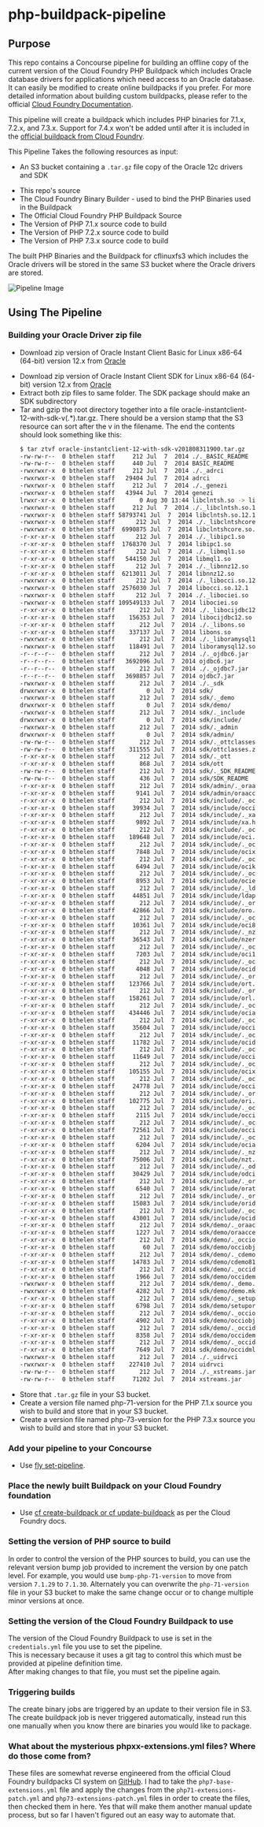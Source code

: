 # php-buildpack-pipeline

## Purpose
This repo contains a Concourse pipeline for building an offline copy of the current version of the Cloud Foundry
PHP Buildpack which includes Oracle database drivers for applications which need access to an Oracle 
database.  It can easily be modified to create online buildpacks if you prefer.  For more detailed information
about building custom buildpacks, please refer to the official [Cloud Foundry Documentation](https://docs.pivotal.io/pivotalcf/2-2/buildpacks/developing-buildpacks.html).

This pipeline will create a buildpack which includes PHP binaries for 7.1.x, 7.2.x, and 7.3.x.  Support for 7.4.x won't be added
until after it is included in the [official buildpack from Cloud Foundry](https://github.com/cloudfoundry/php-buildpack).  

This Pipeline Takes the following resources as input:
* An S3 bucket containing a `.tar.gz` file copy of the Oracle 12c drivers and SDK
- This repo's source
- The Cloud Foundry Binary Builder - used to bind the PHP Binaries used in the Buildpack
- The Official Cloud Foundry PHP Buildpack Source
- The Version of PHP 7.1.x source code to build
- The Version of PHP 7.2.x source code to build
- The Version of PHP 7.3.x source code to build 

The built PHP Binaries and the Buildpack for cflinuxfs3 which includes the Oracle drivers will be stored in the same S3 bucket where the Oracle drivers are stored.

![Pipeline Image](./pipeline.png "Pipeline")

## Using The Pipeline

### Building your Oracle Driver zip file
* Download zip version of Oracle Instant Client Basic for Linux x86-64 (64-bit) version 12.x from [Oracle](http://www.oracle.com/technetwork/topics/linuxx86-64soft-092277.html) 
- Download zip version of Oracle Instant Client SDK for Linux x86-64 (64-bit) version 12.x from [Oracle](http://www.oracle.com/technetwork/topics/linuxx86-64soft-092277.html)
- Extract both zip files to same folder.  The SDK package should make an SDK subdirectory
- Tar and gzip the root directory together into a file oracle-instantclient-12-with-sdk-v(.*).tar.gz.  There
  should be a version stamp that the S3 resource can sort after the v in the filename.  The end the 
  contents should look something like this:
  ```bash
  $ tar ztvf oracle-instantclient-12-with-sdk-v201808311900.tar.gz
  -rw-rw-r--  0 bthelen staff     212 Jul  7  2014 ./._BASIC_README
  -rw-rw-r--  0 bthelen staff     440 Jul  7  2014 BASIC_README
  -rwxrwxr-x  0 bthelen staff     212 Jul  7  2014 ./._adrci
  -rwxrwxr-x  0 bthelen staff   29404 Jul  7  2014 adrci
  -rwxrwxr-x  0 bthelen staff     212 Jul  7  2014 ./._genezi
  -rwxrwxr-x  0 bthelen staff   43944 Jul  7  2014 genezi
  lrwxr-xr-x  0 bthelen staff       0 Aug 30 13:44 libclntsh.so -> libclntsh.so.12.1
  -rwxrwxr-x  0 bthelen staff     212 Jul  7  2014 ./._libclntsh.so.12.1
  -rwxrwxr-x  0 bthelen staff 58793741 Jul  7  2014 libclntsh.so.12.1
  -rwxrwxr-x  0 bthelen staff      212 Jul  7  2014 ./._libclntshcore.so.12.1
  -rwxrwxr-x  0 bthelen staff  6990875 Jul  7  2014 libclntshcore.so.12.1
  -r-xr-xr-x  0 bthelen staff      212 Jul  7  2014 ./._libipc1.so
  -r-xr-xr-x  0 bthelen staff  1768370 Jul  7  2014 libipc1.so
  -r-xr-xr-x  0 bthelen staff      212 Jul  7  2014 ./._libmql1.so
  -r-xr-xr-x  0 bthelen staff   544150 Jul  7  2014 libmql1.so
  -r-xr-xr-x  0 bthelen staff      212 Jul  7  2014 ./._libnnz12.so
  -r-xr-xr-x  0 bthelen staff  6213011 Jul  7  2014 libnnz12.so
  -rwxrwxr-x  0 bthelen staff      212 Jul  7  2014 ./._libocci.so.12.1
  -rwxrwxr-x  0 bthelen staff  2576030 Jul  7  2014 libocci.so.12.1
  -rwxrwxr-x  0 bthelen staff      212 Jul  7  2014 ./._libociei.so
  -rwxrwxr-x  0 bthelen staff 109549133 Jul  7  2014 libociei.so
  -r-xr-xr-x  0 bthelen staff       212 Jul  7  2014 ./._libocijdbc12.so
  -r-xr-xr-x  0 bthelen staff    156353 Jul  7  2014 libocijdbc12.so
  -r-xr-xr-x  0 bthelen staff       212 Jul  7  2014 ./._libons.so
  -r-xr-xr-x  0 bthelen staff    337137 Jul  7  2014 libons.so
  -rwxrwxr-x  0 bthelen staff       212 Jul  7  2014 ./._liboramysql12.so
  -rwxrwxr-x  0 bthelen staff    118491 Jul  7  2014 liboramysql12.so
  -r--r--r--  0 bthelen staff       212 Jul  7  2014 ./._ojdbc6.jar
  -r--r--r--  0 bthelen staff   3692096 Jul  7  2014 ojdbc6.jar
  -r--r--r--  0 bthelen staff       212 Jul  7  2014 ./._ojdbc7.jar
  -r--r--r--  0 bthelen staff   3698857 Jul  7  2014 ojdbc7.jar
  -rwxrwxr-x  0 bthelen staff       212 Jul  7  2014 ./._sdk
  drwxrwxr-x  0 bthelen staff         0 Jul  7  2014 sdk/
  -rwxrwxr-x  0 bthelen staff       212 Jul  7  2014 sdk/._demo
  drwxrwxr-x  0 bthelen staff         0 Jul  7  2014 sdk/demo/
  -rwxrwxr-x  0 bthelen staff       212 Jul  7  2014 sdk/._include
  drwxrwxr-x  0 bthelen staff         0 Jul  7  2014 sdk/include/
  -rwxrwxr-x  0 bthelen staff       212 Jul  7  2014 sdk/._admin
  drwxrwxr-x  0 bthelen staff         0 Jul  7  2014 sdk/admin/
  -rw-rw-r--  0 bthelen staff       212 Jul  7  2014 sdk/._ottclasses.zip
  -rw-rw-r--  0 bthelen staff    311555 Jul  7  2014 sdk/ottclasses.zip
  -r-xr-xr-x  0 bthelen staff       212 Jul  7  2014 sdk/._ott
  -r-xr-xr-x  0 bthelen staff       868 Jul  7  2014 sdk/ott
  -rw-rw-r--  0 bthelen staff       212 Jul  7  2014 sdk/._SDK_README
  -rw-rw-r--  0 bthelen staff       436 Jul  7  2014 sdk/SDK_README
  -r-xr-xr-x  0 bthelen staff       212 Jul  7  2014 sdk/admin/._oraaccess.xsd
  -r-xr-xr-x  0 bthelen staff      9141 Jul  7  2014 sdk/admin/oraaccess.xsd
  -r-xr-xr-x  0 bthelen staff       212 Jul  7  2014 sdk/include/._occiData.h
  -r-xr-xr-x  0 bthelen staff     39934 Jul  7  2014 sdk/include/occiData.h
  -r-xr-xr-x  0 bthelen staff       212 Jul  7  2014 sdk/include/._xa.h
  -r-xr-xr-x  0 bthelen staff      9892 Jul  7  2014 sdk/include/xa.h
  -r-xr-xr-x  0 bthelen staff       212 Jul  7  2014 sdk/include/._oci.h
  -r-xr-xr-x  0 bthelen staff    189648 Jul  7  2014 sdk/include/oci.h
  -r-xr-xr-x  0 bthelen staff       212 Jul  7  2014 sdk/include/._ocixmldb.h
  -r-xr-xr-x  0 bthelen staff      7848 Jul  7  2014 sdk/include/ocixmldb.h
  -r-xr-xr-x  0 bthelen staff       212 Jul  7  2014 sdk/include/._ocikpr.h
  -r-xr-xr-x  0 bthelen staff      6494 Jul  7  2014 sdk/include/ocikpr.h
  -r-xr-xr-x  0 bthelen staff       212 Jul  7  2014 sdk/include/._ociextp.h
  -r-xr-xr-x  0 bthelen staff      8953 Jul  7  2014 sdk/include/ociextp.h
  -r-xr-xr-x  0 bthelen staff       212 Jul  7  2014 sdk/include/._ldap.h
  -r-xr-xr-x  0 bthelen staff     44851 Jul  7  2014 sdk/include/ldap.h
  -r-xr-xr-x  0 bthelen staff       212 Jul  7  2014 sdk/include/._oro.h
  -r-xr-xr-x  0 bthelen staff     42866 Jul  7  2014 sdk/include/oro.h
  -r-xr-xr-x  0 bthelen staff       212 Jul  7  2014 sdk/include/._oci8dp.h
  -r-xr-xr-x  0 bthelen staff     10361 Jul  7  2014 sdk/include/oci8dp.h
  -r-xr-xr-x  0 bthelen staff       212 Jul  7  2014 sdk/include/._nzerror.h
  -r-xr-xr-x  0 bthelen staff     36543 Jul  7  2014 sdk/include/nzerror.h
  -r-xr-xr-x  0 bthelen staff       212 Jul  7  2014 sdk/include/._oci1.h
  -r-xr-xr-x  0 bthelen staff      7203 Jul  7  2014 sdk/include/oci1.h
  -r-xr-xr-x  0 bthelen staff       212 Jul  7  2014 sdk/include/._ocidem.h
  -r-xr-xr-x  0 bthelen staff      4048 Jul  7  2014 sdk/include/ocidem.h
  -r-xr-xr-x  0 bthelen staff       212 Jul  7  2014 sdk/include/._ort.h
  -r-xr-xr-x  0 bthelen staff    123766 Jul  7  2014 sdk/include/ort.h
  -r-xr-xr-x  0 bthelen staff       212 Jul  7  2014 sdk/include/._orl.h
  -r-xr-xr-x  0 bthelen staff    158261 Jul  7  2014 sdk/include/orl.h
  -r-xr-xr-x  0 bthelen staff       212 Jul  7  2014 sdk/include/._ociap.h
  -r-xr-xr-x  0 bthelen staff    434446 Jul  7  2014 sdk/include/ociap.h
  -r-xr-xr-x  0 bthelen staff       212 Jul  7  2014 sdk/include/._occiCommon.h
  -r-xr-xr-x  0 bthelen staff     35604 Jul  7  2014 sdk/include/occiCommon.h
  -r-xr-xr-x  0 bthelen staff       212 Jul  7  2014 sdk/include/._ocidfn.h
  -r-xr-xr-x  0 bthelen staff     11782 Jul  7  2014 sdk/include/ocidfn.h
  -r-xr-xr-x  0 bthelen staff       212 Jul  7  2014 sdk/include/._occiAQ.h
  -r-xr-xr-x  0 bthelen staff     11649 Jul  7  2014 sdk/include/occiAQ.h
  -r-xr-xr-x  0 bthelen staff       212 Jul  7  2014 sdk/include/._ocixstream.h
  -r-xr-xr-x  0 bthelen staff    105155 Jul  7  2014 sdk/include/ocixstream.h
  -r-xr-xr-x  0 bthelen staff       212 Jul  7  2014 sdk/include/._occiObjects.h
  -r-xr-xr-x  0 bthelen staff     24778 Jul  7  2014 sdk/include/occiObjects.h
  -r-xr-xr-x  0 bthelen staff       212 Jul  7  2014 sdk/include/._ori.h
  -r-xr-xr-x  0 bthelen staff    102775 Jul  7  2014 sdk/include/ori.h
  -r-xr-xr-x  0 bthelen staff       212 Jul  7  2014 sdk/include/._occi.h
  -r-xr-xr-x  0 bthelen staff      2115 Jul  7  2014 sdk/include/occi.h
  -r-xr-xr-x  0 bthelen staff       212 Jul  7  2014 sdk/include/._occiControl.h
  -r-xr-xr-x  0 bthelen staff     72561 Jul  7  2014 sdk/include/occiControl.h
  -r-xr-xr-x  0 bthelen staff       212 Jul  7  2014 sdk/include/._ociapr.h
  -r-xr-xr-x  0 bthelen staff      6204 Jul  7  2014 sdk/include/ociapr.h
  -r-xr-xr-x  0 bthelen staff       212 Jul  7  2014 sdk/include/._nzt.h
  -r-xr-xr-x  0 bthelen staff     75006 Jul  7  2014 sdk/include/nzt.h
  -r-xr-xr-x  0 bthelen staff       212 Jul  7  2014 sdk/include/._odci.h
  -r-xr-xr-x  0 bthelen staff     30429 Jul  7  2014 sdk/include/odci.h
  -r-xr-xr-x  0 bthelen staff       212 Jul  7  2014 sdk/include/._oratypes.h
  -r-xr-xr-x  0 bthelen staff      6540 Jul  7  2014 sdk/include/oratypes.h
  -r-xr-xr-x  0 bthelen staff       212 Jul  7  2014 sdk/include/._orid.h
  -r-xr-xr-x  0 bthelen staff     15083 Jul  7  2014 sdk/include/orid.h
  -r-xr-xr-x  0 bthelen staff       212 Jul  7  2014 sdk/include/._ocidef.h
  -r-xr-xr-x  0 bthelen staff     43001 Jul  7  2014 sdk/include/ocidef.h
  -r-xr-xr-x  0 bthelen staff       212 Jul  7  2014 sdk/demo/._oraaccess.xml
  -r-xr-xr-x  0 bthelen staff      1227 Jul  7  2014 sdk/demo/oraaccess.xml
  -r-xr-xr-x  0 bthelen staff       212 Jul  7  2014 sdk/demo/._occiobj.typ
  -r-xr-xr-x  0 bthelen staff        60 Jul  7  2014 sdk/demo/occiobj.typ
  -r-xr-xr-x  0 bthelen staff       212 Jul  7  2014 sdk/demo/._cdemo81.c
  -r-xr-xr-x  0 bthelen staff     14783 Jul  7  2014 sdk/demo/cdemo81.c
  -r-xr-xr-x  0 bthelen staff       212 Jul  7  2014 sdk/demo/._occidemod.sql
  -r-xr-xr-x  0 bthelen staff      1966 Jul  7  2014 sdk/demo/occidemod.sql
  -rwxrwxr-x  0 bthelen staff       212 Jul  7  2014 sdk/demo/._demo.mk
  -rwxrwxr-x  0 bthelen staff      4282 Jul  7  2014 sdk/demo/demo.mk
  -r-xr-xr-x  0 bthelen staff       212 Jul  7  2014 sdk/demo/._setuporamysql.sh
  -r-xr-xr-x  0 bthelen staff      6798 Jul  7  2014 sdk/demo/setuporamysql.sh
  -r-xr-xr-x  0 bthelen staff       212 Jul  7  2014 sdk/demo/._occiobj.cpp
  -r-xr-xr-x  0 bthelen staff      4902 Jul  7  2014 sdk/demo/occiobj.cpp
  -r-xr-xr-x  0 bthelen staff       212 Jul  7  2014 sdk/demo/._occidemo.sql
  -r-xr-xr-x  0 bthelen staff      8358 Jul  7  2014 sdk/demo/occidemo.sql
  -r-xr-xr-x  0 bthelen staff       212 Jul  7  2014 sdk/demo/._occidml.cpp
  -r-xr-xr-x  0 bthelen staff      7649 Jul  7  2014 sdk/demo/occidml.cpp
  -rwxrwxr-x  0 bthelen staff       212 Jul  7  2014 ./._uidrvci
  -rwxrwxr-x  0 bthelen staff    227410 Jul  7  2014 uidrvci
  -rw-rw-r--  0 bthelen staff       212 Jul  7  2014 ./._xstreams.jar
  -rw-rw-r--  0 bthelen staff     71202 Jul  7  2014 xstreams.jar
  ``` 
- Store that `.tar.gz` file in your S3 bucket.
- Create a version file named php-71-version for the PHP 7.1.x source you wish to build and store that in your S3 bucket. 
- Create a version file named php-73-version for the PHP 7.3.x source you wish to build and store that in your S3 bucket.

### Add your pipeline to your Concourse 

* Use [fly set-pipeline](https://concourse-ci.org/setting-pipelines.html).   

### Place the newly built Buildpack on your Cloud Foundry foundation

* Use [cf create-buildpack or cf update-buildpack](https://docs.cloudfoundry.org/adminguide/buildpacks.html)
  as per the Cloud Foundry docs.

### Setting the version of PHP source to build

In order to control the version of the PHP sources to build, you can use the relevant version bump job
provided to increment the version by one patch level.  For example, you would use `bump-php-71-version` to move
from version `7.1.29` to `7.1.30`.  Alternately you can overwrite the `php-71-version` file in your S3 bucket 
to make the same change occur or to change multiple minor versions at once.

### Setting the version of the Cloud Foundry Buildpack to use

The version of the Cloud Foundry Buildpack to use is set in the `credentials.yml` file you use to set the pipeline.  
This is necessary because it uses a git tag to control this which must be provided at pipeline definition time.  
After making changes to that file, you must set the pipeline again.

### Triggering builds

The create binary jobs are triggered by an update to their version file in S3.  The create buildpack job is never triggered
automatically, instead run this one manually when you know there are binaries you would like to package.

### What about the mysterious phpxx-extensions.yml files?  Where do those come from?

These files are somewhat reverse engineered from the official Cloud Foundry buildpacks CI system on 
[GitHub](https://github.com/cloudfoundry/buildpacks-ci/tree/develop/tasks/build-binary-new).  I had to take the 
`php7-base-extensions.yml` file and apply the changes from the `php71-extensions-patch.yml` 
and `php73-extensions-patch.yml` files in order to create the files, then checked them in here.  Yes that will make them
another manual update process, but so far I haven't figured out an easy way to automate that.  
